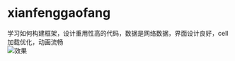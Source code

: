 # xianfenggaofang
学习如何构建框架，设计重用性高的代码，数据是网络数据，界面设计良好，cell加载优化，动画流畅
<br>
![效果](https://github.com/lwiosbystep/xianfenggaofang/blob/master/%E6%95%88%E6%9E%9C/%E7%88%B1%E9%B2%9C%E8%9C%82%E6%95%88%E6%9E%9C.gif)
